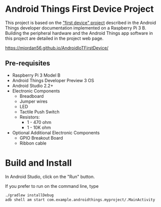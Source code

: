 Android Things First Device Project
=====================================

This project is based on the ["first device" project](https://developer.android.com/things/training/first-device) described in the Android Things developer documentation implemented on a Raspberry Pi 3 B. Building the peripheral hardware and the Android Things app software in this project are detailed in the project web page.

https://mjordan56.github.io/AndroidIoTFirstDevice/

Pre-requisites
--------------

- Raspberry Pi 3 Model B
- Android Things Developer Preview 3 OS
- Android Studio 2.2+
- Electronic Components
  * Breadboard
  * Jumper wires
  * LED
  * Tactile Push Switch
  * Resistors:
    * 1 - 470 ohm
    * 1 - 10K ohm
- Optional Additional Electronic Components
  * GPIO Breakout Board
  * Ribbon cable

Build and Install
=================

In Android Studio, click on the "Run" button.

If you prefer to run on the command line, type

```bash
./gradlew installDebug
adb shell am start com.example.androidthings.myproject/.MainActivity
```
